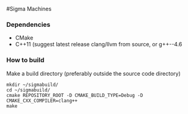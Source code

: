 #Sigma Machines

### Dependencies
* CMake
* C++11 (suggest latest release clang/llvm from source, or g++--4.6

### How to build
Make a build directory (preferably outside the source code directory)

	mkdir ~/sigmabuild/
	cd ~/sigmabuild/
	cmake REPOSITORY_ROOT -D CMAKE_BUILD_TYPE=Debug -D CMAKE_CXX_COMPILER=clang++
	make